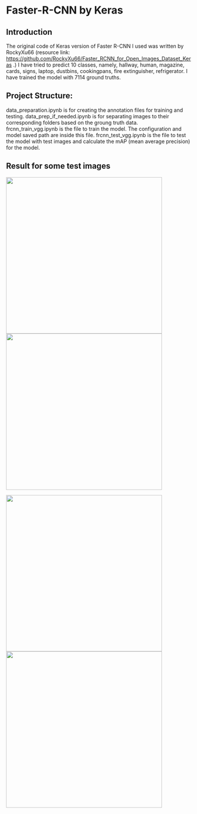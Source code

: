# Faster-R-CNN by Keras
## Introduction
The original code of Keras version of Faster R-CNN I used was written by RockyXu66 (resource link: https://github.com/RockyXu66/Faster_RCNN_for_Open_Images_Dataset_Keras .) I have tried to predict 10 classes, namely, hallway, human, magazine, cards, signs, laptop, dustbins, cookingpans, fire extinguisher, refrigerator. I have trained the model with 7114 ground truths.

## Project Structure:

data_preparation.ipynb is for creating the annotation files for training and testing.
data_prep_if_needed.ipynb is for separating images to their corresponding folders based on the groung truth data.
frcnn_train_vgg.ipynb is the file to train the model. The configuration and model saved path are inside this file.
frcnn_test_vgg.ipynb is the file to test the model with test images and calculate the mAP (mean average precision) for the model. 
## Result for some test images
<p float="left">
    <img src="screenshots/2.jpg" width="425"/> 
    <img src="screenshots/3.jpg" width="425"/>
</p>
<p>
    <img src="screenshots/4.jpg" width="425"/> 
    <img src="screenshots/5.jpg" width="425"/> 
</p>

